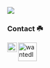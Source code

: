[![](https://raw.githubusercontent.com/Ken46373/Ken46373/master/profile-summary-card-output/solarized/1-repos-per-language.svg)](https://github.com/vn7n24fzkq/github-profile-summary-cards)

### Contact ☘️<br>
[<img align="left" alt="wantedly" width="22px" src="https://d2v9k5u4v94ulw.cloudfront.net/assets/images/346/original/2e2bf254-efc6-4b96-93a9-78668de17b3e?1534906569" />](https://www.wantedly.com/users/21969437)

[<img align="left" alt="wantedly" width="43px" src="https://1000logos.net/wp-content/uploads/2018/05/Gmail-logo.png" />](kenminami.dev@gmail.com)
